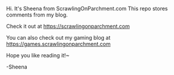Hi. It's Sheena from ScrawlingOnParchment.com
This repo stores comments from my blog. 

Check it out at https://scrawlingonparchment.com

You can also check out my gaming blog at https://games.scrawlingonparchment.com

Hope you like reading it!~

-Sheena

